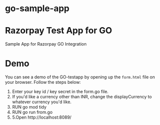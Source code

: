 # go-sample-app

# Razorpay Test App for GO
Sample App for Razorpay GO Integration

# Demo
You can see a demo of the GO-testapp by opening up the `form.html` file on your browser. Follow the steps below:
1. Enter your key id / key secret in the form.go file.
2. If you'd like a currency other than INR, change the displayCurrency to whatever currency you'd like.
3. RUN go mod tidy
4. RUN go run from.go
5. 5.Open http://localhost:8089/
